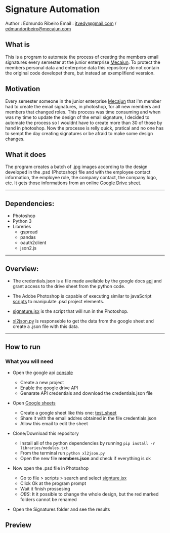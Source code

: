 # Signature Automation
Author : Edmundo Ribeiro
Email : jtvedy@gmail.com / edmundoribeiro@mecajun.com

## What is
This is a program to automate the process of creating the members email signatures every semester
at the junior enterprise [Mecajun](https://www.mecajun.com/). To protect the members personal data and enterprise data this repository do not contain the original code developet there, but instead an exemplifiend vesrsion. 

## Motivation
Every semester someone in the junior enterprise [Mecajun](https://www.mecajun.com/) that i'm member had to create the email signatures, in photoshop, for all new members and members that changed roles. This process was time consuming and when was my time to update the design of the email signature, I decided to automate the process so I wouldnt have to create more than 30 of those by hand in photoshop. Now the processe is relly quick, pratical and no one has to sempt the day creating signatures or be afraid to make some design changes. 

## What it does
The program creates a batch of .jpg images according to the design developed in the .psd (Photoshop) file and with the employee contact information, the employee role, the company contact, the company logo, etc. It gets those informations from an online [Google Drive sheet](https://docs.google.com/spreadsheets).

---

## Dependencies:
- Photoshop
- Python 3
- Libreries
  - gspread
  - pandas
  - oauth2client
  - json2.js

---

## Overview:

- The credentials.json is a file made aveilable by the google docs [api](https://developers.google.com/drive) and grant access to the drive sheet from the python code.

- The Adobe Photoshop is capable of executing similar to javaScript [scripts](https://www.adobe.com/content/dam/acom/en/devnet/photoshop/scripting/photoshop-cc-scripting-guide.pdf) to manipulate .psd project elements.

- [signature.jsx](/signature.jsx) is the script that will run in the Photoshop.

- [xl2json.py](/xl2json.py) is responseble to get the data from the google sheet and create a .json file with this data.
---

## How to run

### What you will need

- Open the google api [console]() 
  - Create a new project
  - Enable the google drive API
  - Genarate API credentials and download the credentials.json file
  
- Open [Google sheets](https://docs.google.com/spreadsheets)
  - Create a google sheet like this one: [test_sheet](https://docs.google.com/spreadsheets/d/1DkVr452G_8Q2AWkOqfTvq3UKfVj45O409gA-fUpfmOs/edit?usp=sharing)
  - Share it with the email addres obtained in the file credentials.json
  - Allow this email to edit the sheet

- Clone/Download this repository
  - Install all of the python dependencies by running `pip install -r libraries/modules.txt `
  - From the terminal run `python xl2json.py`
  - Open the new file __members.json__ and check if everything is ok

- Now open the .psd file in Photoshop 
  - Go to file > scripts > search and select [signture.jsx](/signture.jsx)
  - Click Ok at the program prompt
  - Wait it finish prossesing 
  - _OBS_: It it possible to change the whole design, but the red marked folders cannot be renamed

- Open the Signatures folder and see the results

## Preview
[](Img/preview.gif)


